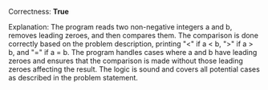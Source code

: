 Correctness: **True**

Explanation: 
The program reads two non-negative integers a and b, removes leading zeroes, and then compares them. The comparison is done correctly based on the problem description, printing "<" if a < b, ">" if a > b, and "=" if a = b. The program handles cases where a and b have leading zeroes and ensures that the comparison is made without those leading zeroes affecting the result. The logic is sound and covers all potential cases as described in the problem statement.